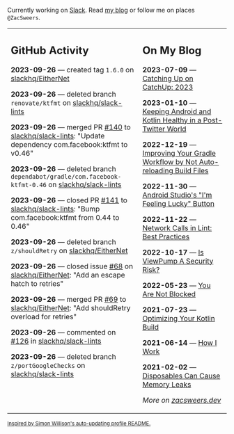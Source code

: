 Currently working on [Slack](https://slack.com/). Read [my blog](https://zacsweers.dev/) or follow me on places `@ZacSweers`.

<table><tr><td valign="top" width="60%">

## GitHub Activity
<!-- githubActivity starts -->
**2023-09-26** — created tag `1.6.0` on [slackhq/EitherNet](https://github.com/slackhq/EitherNet)

**2023-09-26** — deleted branch `renovate/ktfmt` on [slackhq/slack-lints](https://github.com/slackhq/slack-lints)

**2023-09-26** — merged PR [#140](https://github.com/slackhq/slack-lints/pull/140) to [slackhq/slack-lints](https://github.com/slackhq/slack-lints): "Update dependency com.facebook:ktfmt to v0.46"

**2023-09-26** — deleted branch `dependabot/gradle/com.facebook-ktfmt-0.46` on [slackhq/slack-lints](https://github.com/slackhq/slack-lints)

**2023-09-26** — closed PR [#141](https://github.com/slackhq/slack-lints/pull/141) to [slackhq/slack-lints](https://github.com/slackhq/slack-lints): "Bump com.facebook:ktfmt from 0.44 to 0.46"

**2023-09-26** — deleted branch `z/shouldRetry` on [slackhq/EitherNet](https://github.com/slackhq/EitherNet)

**2023-09-26** — closed issue [#68](https://github.com/slackhq/EitherNet/issues/68) on [slackhq/EitherNet](https://github.com/slackhq/EitherNet): "Add an escape hatch to retries"

**2023-09-26** — merged PR [#69](https://github.com/slackhq/EitherNet/pull/69) to [slackhq/EitherNet](https://github.com/slackhq/EitherNet): "Add shouldRetry overload for retries"

**2023-09-26** — commented on [#126](https://github.com/slackhq/slack-lints/pull/126#issuecomment-1736043581) in [slackhq/slack-lints](https://github.com/slackhq/slack-lints)

**2023-09-26** — deleted branch `z/portGoogleChecks` on [slackhq/slack-lints](https://github.com/slackhq/slack-lints)
<!-- githubActivity ends -->
</td><td valign="top" width="40%">

## On My Blog
<!-- blog starts -->
**2023-07-09** — [Catching Up on CatchUp: 2023](https://www.zacsweers.dev/catching-up-on-catchup-2023/)

**2023-01-10** — [Keeping Android and Kotlin Healthy in a Post-Twitter World](https://www.zacsweers.dev/keeping-android-healthy/)

**2022-12-19** — [Improving Your Gradle Workflow by Not Auto-reloading Build Files](https://www.zacsweers.dev/improving-your-workflow-by-not-auto-reloading-build-files/)

**2022-11-30** — [Android Studio's "I'm Feeling Lucky" Button](https://www.zacsweers.dev/android-studios-im-feeling-lucky-button/)

**2022-11-22** — [Network Calls in Lint: Best Practices](https://www.zacsweers.dev/network-calls-in-lint-best-practices/)

**2022-10-17** — [Is ViewPump A Security Risk?](https://www.zacsweers.dev/is-viewpump-a-security-risk/)

**2022-05-23** — [You Are Not Blocked](https://www.zacsweers.dev/you-are-not-blocked/)

**2021-07-23** — [Optimizing Your Kotlin Build](https://www.zacsweers.dev/optimizing-your-kotlin-build/)

**2021-06-14** — [How I Work](https://www.zacsweers.dev/how-i-work/)

**2021-02-02** — [Disposables Can Cause Memory Leaks](https://www.zacsweers.dev/disposables-can-cause-memory-leaks/)
<!-- blog ends -->
_More on [zacsweers.dev](https://zacsweers.dev/)_
</td></tr></table>

<sub><a href="https://simonwillison.net/2020/Jul/10/self-updating-profile-readme/">Inspired by Simon Willison's auto-updating profile README.</a></sub>